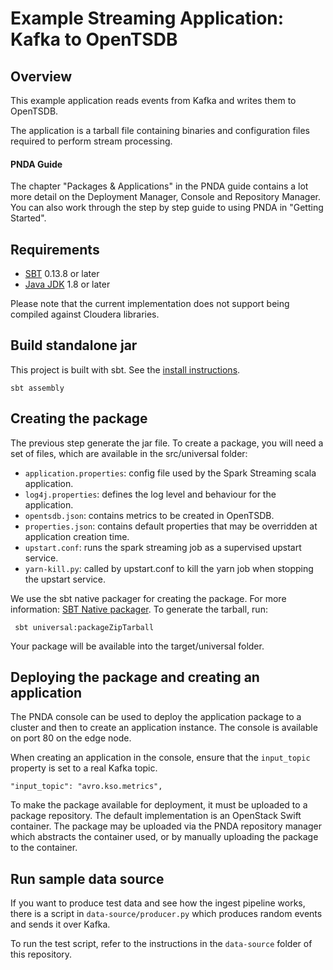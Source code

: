# Example Streaming Application: Kafka to OpenTSDB

## Overview

This example application reads events from Kafka and writes them to OpenTSDB.

The application is a tarball file containing binaries and configuration files required to perform stream processing.

#### PNDA Guide

The chapter "Packages & Applications" in the PNDA guide contains a lot more detail on the Deployment Manager, Console and Repository Manager. You can also work through the step by step guide to using PNDA in "Getting Started".

## Requirements

* [SBT](http://www.scala-sbt.org/0.13/docs/Setup.html) 0.13.8 or later
* [Java JDK](https://docs.oracle.com/javase/8/docs/technotes/guides/install/install_overview.html) 1.8 or later

Please note that the current implementation does not support being compiled against Cloudera libraries.

## Build standalone jar

This project is built with sbt. See the [install instructions](http://www.scala-sbt.org/release/docs/Setup.html).

	sbt assembly

## Creating the package

The previous step generate the jar file. To create a package, you will need a set of files, which are available in the src/universal folder:

- `application.properties`: config file used by the Spark Streaming scala application.
- `log4j.properties`: defines the log level and behaviour for the application.
- `opentsdb.json`: contains metrics to be created in OpenTSDB.
- `properties.json`: contains default properties that may be overridden at application creation time.
- `upstart.conf`: runs the spark streaming job as a supervised upstart service.
- `yarn-kill.py`: called by upstart.conf to kill the yarn job when stopping the upstart service.

We use the sbt native packager for creating the package. For more information: [SBT Native packager](http://www.scala-sbt.org/sbt-native-packager/). To generate the tarball, run:

	 sbt universal:packageZipTarball

Your package will be available into the target/universal folder.

## Deploying the package and creating an application

The PNDA console can be used to deploy the application package to a cluster and then to create an application instance. The console is available on port 80 on the edge node.

When creating an application in the console, ensure that the `input_topic` property is set to a real Kafka topic.

```
"input_topic": "avro.kso.metrics",
```

To make the package available for deployment, it must be uploaded to a package repository. The default implementation is an OpenStack Swift container. The package may be uploaded via the PNDA repository manager which abstracts the container used, or by manually uploading the package to the container.

## Run sample data source

If you want to produce test data and see how the ingest pipeline works, there is a script in `data-source/producer.py` which produces random events and sends it over Kafka.

To run the test script, refer to the instructions in the `data-source` folder of this repository.

